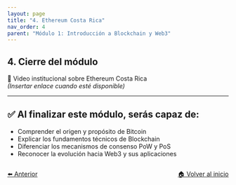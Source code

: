 ```yaml
---
layout: page
title: "4. Ethereum Costa Rica"
nav_order: 4
parent: "Módulo 1: Introducción a Blockchain y Web3"
---
```


## 4. Cierre del módulo

🎥 Video institucional sobre Ethereum Costa Rica  
*(Insertar enlace cuando esté disponible)*

---

## ✅ Al finalizar este módulo, serás capaz de:

- Comprender el origen y propósito de Bitcoin
- Explicar los fundamentos técnicos de Blockchain
- Diferenciar los mecanismos de consenso PoW y PoS
- Reconocer la evolución hacia Web3 y sus aplicaciones

<div style="display: flex; justify-content: space-between; margin-top: 2em;">
  <a class="btn" href="/Testing-Onboarding/modulo1-parte3">⬅️ Anterior</a>
  <a class="btn" href="/Testing-Onboarding/">🏠 Volver al inicio</a>
</div>
